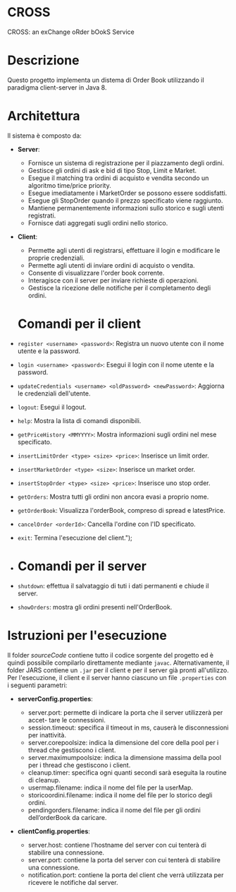 # CROSS
CROSS: an exChange oRder bOokS Service

# Descrizione
Questo progetto implementa un distema di Order Book utilizzando il paradigma client-server in Java 8.

# Architettura
Il sistema è composto da:
- **Server**:
  - Fornisce un sistema di registrazione per il piazzamento degli ordini.
  - Gestisce gli ordini di ask e bid di tipo Stop, Limit e Market.
  - Esegue il matching tra ordini di acquisto e vendita secondo un algoritmo time/price priority.
  - Esegue imediatamente i MarketOrder se possono essere soddisfatti.
  - Esegue gli StopOrder quando il prezzo specificato viene raggiunto.
  - Mantiene permanentemente informazioni sullo storico e sugli utenti registrati.
  - Fornisce dati aggregati sugli ordini nello storico.

- **Client**:
  - Permette agli utenti di registrarsi, effettuare il login e modificare le proprie credenziali.
  - Permette agli utenti di inviare ordini di acquisto o vendita.
  - Consente di visualizzare l'order book corrente.
  - Interagisce con il server per inviare richieste di operazioni.
  - Gestisce la ricezione delle notifiche per il completamento degli ordini.
 
  # Comandi per il client
- `register <username> <password>`: Registra un nuovo utente con il nome utente e la password.
- `login <username> <password>`: Esegui il login con il nome utente e la password.
- `updateCredentials <username> <oldPassword> <newPassword>`: Aggiorna le credenziali dell'utente.
- `logout`: Esegui il logout.
- `help`: Mostra la lista di comandi disponibili.
- `getPriceHistory <MMYYYY>`: Mostra informazioni sugli ordini nel mese specificato.
- `insertLimitOrder <type> <size> <price>`: Inserisce un limit order.
- `insertMarketOrder <type> <size>`: Inserisce un market order.
- `insertStopOrder <type> <size> <price>`: Inserisce uno stop order.
- `getOrders`: Mostra tutti gli ordini non ancora evasi a proprio nome.
- `getOrderBook`: Visualizza l'orderBook, compreso di spread e latestPrice.
- `cancelOrder <orderId>`: Cancella l'ordine con l'ID specificato.
- `exit`: Termina l'esecuzione del client.");
-  # Comandi per il server
-  `shutdown`: effettua il salvataggio di tuti i dati permanenti e chiude il server.
-  `showOrders`: mostra gli ordini presenti nell'OrderBook.

  
  # Istruzioni per l'esecuzione
Il folder *sourceCode* contiene tutto il codice sorgente del progetto ed è quindi possibile compilarlo direttamente mediante `javac`.
Alternativamente, il folder JARS contiene un `.jar` per il client e per il server già pronti all'utilizzo.
Per l'esecuzione, il client e il server hanno ciascuno un file `.properties` con i seguenti parametri:
- **serverConfig.properties**:
  - server.port: permette di indicare la porta che il server utilizzerà per accet-
tare le connessioni.
  - session.timeout: specifica il timeout in ms, causerà le disconnessioni per
inattività.
  - server.corepoolsize: indica la dimensione del core della pool per i thread
che gestiscono i client.
  - server.maximumpoolsize: indica la dimensione massima della pool per i
thread che gestiscono i client.
  - cleanup.timer: specifica ogni quanti secondi sarà eseguita la routine di
cleanup.
  - usermap.filename: indica il nome del file per la userMap.
  - storicoordini.filename: indica il nome del file per lo storico degli ordini.
  - pendingorders.filename: indica il nome del file per gli ordini dell’orderBook
da caricare.

- **clientConfig.properties**:
  - server.host: contiene l’hostname del server con cui tenterà di stabilire una
connessione.
  - server.port: contiene la porta del server con cui tenterà di stabilire una
connessione.
  - notification.port: contiene la porta del client che verrà utilizzata per ricevere
le notifiche dal server.
